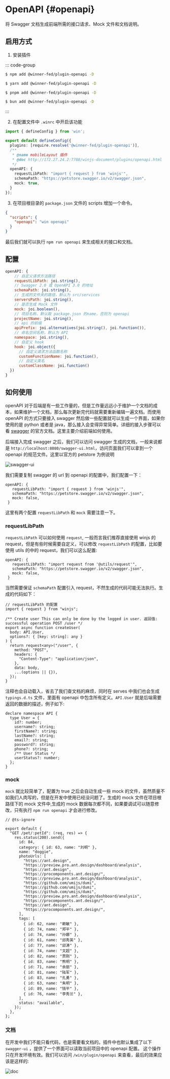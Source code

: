 # OpenAPI {#openapi}
 
将 Swagger 文档生成前端所需的接口请求、Mock 文件和文档说明。

## 启用方式

1. 安装插件

::: code-group

```bash [NPM]
$ npm add @winner-fed/plugin-openapi -D
```

```bash [YARN]
$ yarn add @winner-fed/plugin-openapi -D
```

```bash [PNPM]
$ pnpm add @winner-fed/plugin-openapi -D
```

```bash [BUN]
$ bun add @winner-fed/plugin-openapi -D
```
:::

2. 在配置文件中 `.winrc` 中开启该功能

```ts
import { defineConfig } from 'win';

export default defineConfig({
  plugins: [require.resolve('@winner-fed/plugin-openapi')],
  /**
   * @name mobileLayout 插件
   * @doc http://172.27.24.2:7788/winjs-document/plugins/openapi.html
   */
  openAPI: {
    requestLibPath: "import { request } from 'winjs'",
    schemaPath: "https://petstore.swagger.io/v2/swagger.json",
    mock: true,
  }
});
```

3. 在项目根目录的 `package.json` 文件的 scripts 增加一个命令。

```json
{
  "scripts": {
    "openapi": "win openapi"
  }
}
```

最后我们就可以执行 `npm run openapi` 来生成相关的接口和文档。

## 配置

```js
openAPI: {
    // 自定义请求方法路径	
    requestLibPath: joi.string(),
    // Swagger 2.0 或 OpenAPI 3.0 的地址  
    schemaPath: joi.string(),
    // 生成的文件夹的路径，默认为 src/services
    serversPath: joi.string(),
    // 是否生成 Mock 文件
    mock: joi.boolean(),
    // 项目名称，默认取 package.json 的name，否则为 openapi
    projectName: joi.string(),
    // api 的前缀
    apiPrefix: joi.alternatives(joi.string(), joi.function()),
    // 命名空间名称，默认为 API
    namespace: joi.string(),
    // 自定义 hook
    hook: joi.object({
      // 自定义请求方法函数名称
      customFunctionName: joi.function(),
      // 自定义类名
      customClassName: joi.function()
  })
}
```

## 如何使用

openAPI 对于后端是有一些工作量的，但是工作量远远小于维护一个文档的成本，如果维护一个文档，那么每次更新完代码就需要重新编辑一遍文档。而使用 openAPI 的方式只要接入 swagger 然后做一些配置就可以生成一个界面，如果你使用的是 python 或者是 java，那么接入会变得异常简单。详细的接入步骤可以看 [swagger](https://swagger.io/) 的官方文档。这里主要介绍前端如何使用。

后端接入完成 swagger 之后，我们可以访问 swagger 生成的文档，一般来说都是 `http://localhost:8080/swagger-ui.html`，访问页面我们可以拿到一个 openapi 的规范文件。这里以官方的 petstore 为例说明

![swagger-ui](/images/plugins/openapi1.png)

我们需要复制 swagger 的 url 到 openapi 的配置中，我们配置一下：

```tsx | pure
openAPI: {
   requestLibPath: "import { request } from 'winjs'",
   schemaPath: "https://petstore.swagger.io/v2/swagger.json",
   mock: false,
 }
```

这里有两个配置 `requestLibPath` 和 `mock` 需要注意一下。

### requestLibPath

`requestLibPath` 可以如何使用 `request`, 一般而言我们推荐直接使用 winjs 的 request，但是有些时候需要自定义，可以修改 `requestLibPath` 的配置，比如要使用 utils 的中的 request，我们可以这么配置:

```tsx | pure
openAPI: {
   requestLibPath: "import request from '@utils/request'",
   schemaPath: "https://petstore.swagger.io/v2/swagger.json",
   mock: false,
 }
```

当然需要保证 `schemaPath` 配置引入 request，不然生成的代码可能无法执行。生成的代码如下：

```tsx | pure
// requestLibPath 的配置
import { request } from "winjs";

/** Create user This can only be done by the logged in user. 返回值: successful operation POST /user */
export async function createUser(
  body: API.User,
  options?: { [key: string]: any }
) {
  return request<any>("/user", {
    method: "POST",
    headers: {
      "Content-Type": "application/json",
    },
    data: body,
    ...(options || {}),
  });
}
```

注释也会自动载入，省去了我们查文档的麻烦，同时在 serves 中我们也会生成 `typings.d.ts` 文件，里面有 openapi 中包含所有定义。`API.User` 就是后端需要返回的数据的描述，例子如下:

```tsx | pure
declare namespace API {
  type User = {
    id?: number;
    username?: string;
    firstName?: string;
    lastName?: string;
    email?: string;
    password?: string;
    phone?: string;
    /** User Status */
    userStatus?: number;
  };
}
```

### mock

`mock` 就比较简单了，配置为 true 之后会自动生成一些 mock 的文件，虽然质量不如我们人肉写的，但是在开发中使用已经没问题了。生成的 mock 文件在项目根路径下的 mock 文件中,生成的 mock 数据每次都不同，如果要调试可以随意修改，只有执行 `npm run openapi` 才会进行修改。

```tsx | pure
// @ts-ignore

export default {
  "GET /pet/:petId": (req, res) => {
    res.status(200).send({
      id: 84,
      category: { id: 63, name: "刘明" },
      name: "doggie",
      photoUrls: [
        "https://ant.design",
        "https://preview.pro.ant.design/dashboard/analysis",
        "https://ant.design",
        "https://procomponents.ant.design/",
        "https://preview.pro.ant.design/dashboard/analysis",
        "https://github.com/umijs/dumi",
        "https://github.com/umijs/dumi",
        "https://github.com/umijs/dumi",
        "https://preview.pro.ant.design/dashboard/analysis",
        "https://procomponents.ant.design/",
        "https://ant.design",
        "https://procomponents.ant.design/",
      ],
      tags: [
        { id: 62, name: "赖敏" },
        { id: 74, name: "郑平" },
        { id: 74, name: "孙娜" },
        { id: 61, name: "邱秀英" },
        { id: 77, name: "邱涛" },
        { id: 74, name: "文超" },
        { id: 82, name: "贾刚" },
        { id: 83, name: "熊明" },
        { id: 71, name: "余丽" },
        { id: 81, name: "陆军" },
        { id: 83, name: "孔勇" },
        { id: 63, name: "朱明" },
        { id: 89, name: "钱平" },
        { id: 76, name: "李秀兰" },
      ],
      status: "available",
    });
  },
};

```

### 文档

在开发中我们不能只看代码，也是需要看文档的。插件中也默认集成了以下 `swagger-ui` ，提供了一个界面可以读取当前项目中的 openapi 配置。
这个操作只在开发环境有效。我们可以访问 `/win/plugin/openapi` 来查看，最后的效果应该是这样的:

![doc](/images/plugins/openapi1.png)
